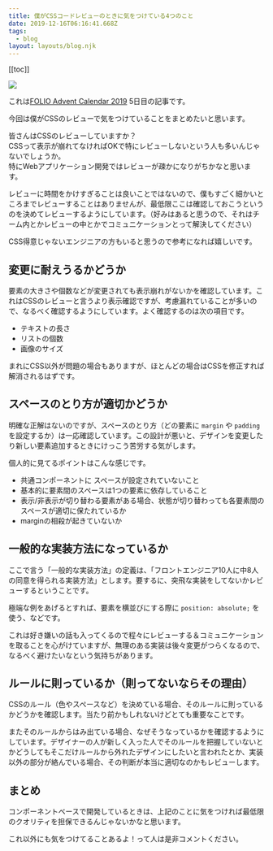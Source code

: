 ```yaml
---
title: 僕がCSSコードレビューのときに気をつけている4つのこと
date: 2019-12-16T06:16:41.668Z
tags:
  - blog
layout: layouts/blog.njk
---
```


[[toc]]

![](https://cdn-images-1.medium.com/max/800/1*8gpNTCmexQpxyFSolK-eog.png)

これは[FOLIO Advent Calendar 2019](https://qiita.com/advent-calendar/2019/folio-sec) 5日目の記事です。

今回は僕がCSSのレビューで気をつけていることをまとめたいと思います。

皆さんはCSSのレビューしていますか？  
CSSって表示が崩れてなければOKで特にレビューしないという人も多いんじゃないでしょうか。  
特にWebアプリケーション開発ではレビューが疎かになりがちかなと思います。

レビューに時間をかけすぎることは良いことではないので、僕もすごく細かいところまでレビューすることはありませんが、最低限ここは確認しておこうというのを決めてレビューするようにしています。（好みはあると思うので、それはチーム内とかレビューの中とかでコミュニケーションとって解決してください）

CSS得意じゃないエンジニアの方もいると思うので参考になれば嬉しいです。

## 変更に耐えうるかどうか

要素の大きさや個数などが変更されても表示崩れがないかを確認しています。これはCSSのレビューと言うより表示確認ですが、考慮漏れていることが多いので、なるべく確認するようにしています。よく確認するのは次の項目です。

- テキストの長さ
- リストの個数
- 画像のサイズ

まれにCSS以外が問題の場合もありますが、ほとんどの場合はCSSを修正すれば解消されるはずです。

## スペースのとり方が適切かどうか

明確な正解はないのですが、スペースのとり方（どの要素に `margin` や `padding` を設定するか）は一応確認しています。この設計が悪いと、デザインを変更したり新しい要素追加するときにけっこう苦労する気がします。

個人的に見てるポイントはこんな感じです。

- 共通コンポーネントに スペースが設定されていないこと
- 基本的に要素間のスペースは1つの要素に依存していること
- 表示/非表示が切り替わる要素がある場合、状態が切り替わっても各要素間のスペースが適切に保たれているか
- marginの相殺が起きていないか

## 一般的な実装方法になっているか

ここで言う「一般的な実装方法」の定義は、「フロントエンジニア10人に中8人の同意を得られる実装方法」とします。要するに、突飛な実装をしてないかレビューするということです。

極端な例をあげるとすれば、要素を横並びにする際に `position: absolute;` を使う、などです。

これは好き嫌いの話も入ってくるので程々にレビューする＆コミュニケーションを取ることを心がけていますが、無理のある実装は後々変更がつらくなるので、なるべく避けたいなという気持ちがあります。

## ルールに則っているか（則ってないならその理由）

CSSのルール（色やスペースなど）を決めている場合、そのルールに則っているかどうかを確認します。当たり前かもしれないけどとても重要なことです。

またそのルールからはみ出ている場合、なぜそうなっているかを確認するようにしています。デザイナーの人が新しく入った人でそのルールを把握していないとかどうしてもそこだけルールから外れたデザインにしたいと言われたとか、実装以外の部分が絡んでいる場合、その判断が本当に適切なのかもレビューします。

## まとめ

コンポーネントベースで開発しているときは、上記のことに気をつければ最低限のクオリティを担保できるんじゃないかなと思います。

これ以外にも気をつけてることあるよ！って人は是非コメントください。
